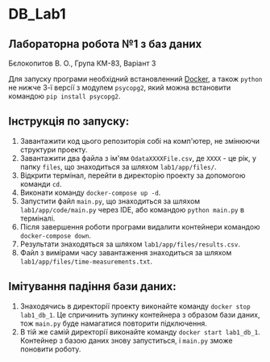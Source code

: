# DB_Lab1
## Лабораторна робота №1 з баз даних
Бєлокопитов В. О., Група КМ-83, Варіант 3

Для запуску програми необхідний встановленний [Docker](https://www.docker.com), а також
`python` не нижче 3-ї версії з модулем `psycopg2`, який можна встановити командою `pip install psycopg2`.

## Інструкція по запуску:
1. Завантажити код цього репозиторія собі на комп'ютер, не змінюючи структури проекту.
2. Завантажити два файла з ім'ям `OdataXXXXFile.csv`, де `XXXX` - це рік, у папку `files`, що знаходиться за шляхом `lab1/app/files/`.
3. Відкрити термінал, перейти в директорію проекту за допомогою команди `cd`.
4. Виконати команду `docker-compose up -d`.
5. Запустити файл `main.py`, що знаходиться за шляхом `lab1/app/code/main.py` через IDE, або 
командою `python main.py` в терміналі.
6. Після завершення роботи програми видалити контейнери командою `docker-compose down`.
7. Результати знаходяться за шляхом `lab1/app/files/results.csv`.
8. Файл з вимірами часу завантаження знаходиться за шляхом `lab1/app/files/time-measurements.txt`.

## Імітування падіння бази даних:
1. Знаходячись в директорії проекту виконайте команду `docker stop lab1_db_1`. 
Це спричинить зупинку контейнера з образом бази даних, тож `main.py` буде намагатися повторити підключення.
2. В тій же самій директорії виконайте команду `docker start lab1_db_1`.
Контейнер з базою даних знову запуститься, і `main.py` зможе поновити роботу.


